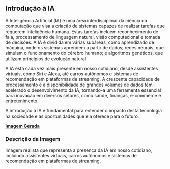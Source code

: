 ## Introdução à IA
A Inteligência Artificial (IA) é uma área interdisciplinar da ciência da computação que visa a criação de sistemas capazes de realizar tarefas que requerem inteligência humana. Estas tarefas incluem reconhecimento de fala, processamento de linguagem natural, visão computacional e tomada de decisões. A IA é dividida em várias subáreas, como aprendizado de máquina, onde os sistemas aprendem a partir de dados; redes neurais, que simulam o funcionamento do cérebro humano; e algoritmos genéticos, que utilizam princípios de evolução natural.

A IA está cada vez mais presente em nosso cotidiano, desde assistentes virtuais, como Siri e Alexa, até carros autônomos e sistemas de recomendação em plataformas de streaming. A crescente capacidade de processamento e a disponibilidade de grandes volumes de dados têm acelerado o desenvolvimento da IA, tornando-a uma ferramenta essencial para inovação em diversos setores, como saúde, finanças, e-commerce e entretenimento.

A introdução à IA é fundamental para entender o impacto desta tecnologia na sociedade e as oportunidades que ela oferece para o futuro.

**[Imagem Gerada](/inputs/IntroducaoaIA.png)**

### Descrição da Imagem
Imagem realista que representa a presença da IA em nosso cotidiano, incluindo assistentes virtuais, carros autônomos e sistemas de recomendação em plataformas de streaming.
